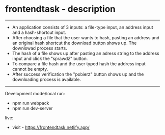 # frontendtask - description 
-----------
* An application consists of 3 inputs: a file-type input, an address input and a hash-shortcut input. 
* After choosing a file that the user wants to hash, pasting an address and an original hash shortcut the download button shows up. The downlowad process starts.
* The hash of a file shows up after pasting an adress string to the address input and click the "sprawdź" button. 
* To compare a file hash and the user typed hash the address input cannot be empty.
* After success verification the "pobierz" button shows up and the downloading process is available.
-------------------

Development mode/local run:
* npm run webpack
* npm run dev-server

live:
* visit - https://frontendtask.netlify.app/
